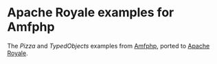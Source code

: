 # Apache Royale examples for Amfphp

The _Pizza_ and _TypedObjects_ examples from [Amfphp](https://github.com/silexlabs/amfphp-2.0), ported to [Apache Royale](https://royale.apache.org/).